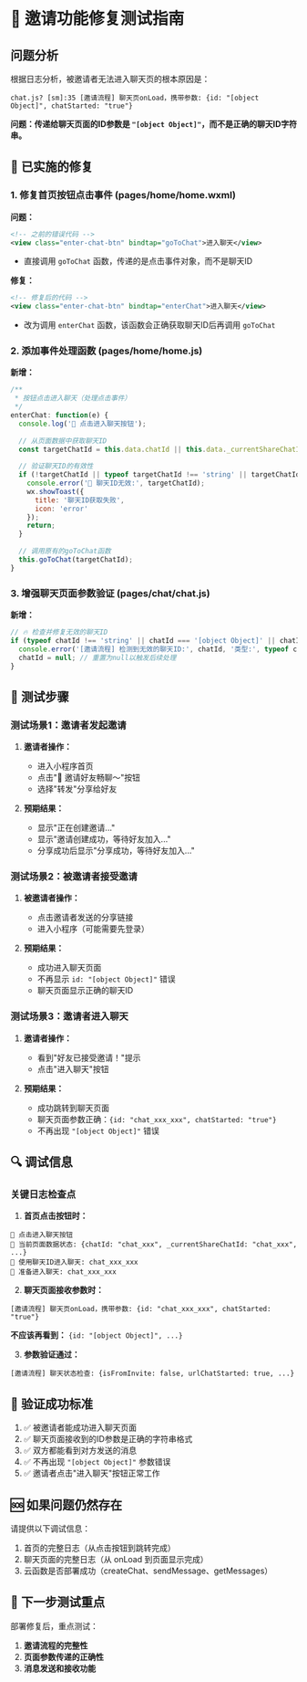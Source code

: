 # 🐛 邀请功能修复测试指南

## 问题分析

根据日志分析，被邀请者无法进入聊天页的根本原因是：

```
chat.js? [sm]:35 [邀请流程] 聊天页onLoad，携带参数: {id: "[object Object]", chatStarted: "true"}
```

**问题：传递给聊天页面的ID参数是 `"[object Object]"`，而不是正确的聊天ID字符串。**

## 🔧 已实施的修复

### 1. 修复首页按钮点击事件 (pages/home/home.wxml)
**问题：**
```xml
<!-- 之前的错误代码 -->
<view class="enter-chat-btn" bindtap="goToChat">进入聊天</view>
```
- 直接调用 `goToChat` 函数，传递的是点击事件对象，而不是聊天ID

**修复：**
```xml
<!-- 修复后的代码 -->
<view class="enter-chat-btn" bindtap="enterChat">进入聊天</view>
```
- 改为调用 `enterChat` 函数，该函数会正确获取聊天ID后再调用 `goToChat`

### 2. 添加事件处理函数 (pages/home/home.js)
**新增：**
```javascript
/**
 * 按钮点击进入聊天（处理点击事件）
 */
enterChat: function(e) {
  console.log('🎯 点击进入聊天按钮');
  
  // 从页面数据中获取聊天ID
  const targetChatId = this.data.chatId || this.data._currentShareChatId;
  
  // 验证聊天ID的有效性
  if (!targetChatId || typeof targetChatId !== 'string' || targetChatId.length < 5) {
    console.error('🎯 聊天ID无效:', targetChatId);
    wx.showToast({
      title: '聊天ID获取失败',
      icon: 'error'
    });
    return;
  }
  
  // 调用原有的goToChat函数
  this.goToChat(targetChatId);
}
```

### 3. 增强聊天页面参数验证 (pages/chat/chat.js)
**新增：**
```javascript
// 🔥 检查并修复无效的聊天ID
if (typeof chatId !== 'string' || chatId === '[object Object]' || chatId === 'undefined' || chatId === 'null') {
  console.error('[邀请流程] 检测到无效的聊天ID:', chatId, '类型:', typeof chatId);
  chatId = null; // 重置为null以触发后续处理
}
```

## 🧪 测试步骤

### 测试场景1：邀请者发起邀请
1. **邀请者操作：**
   - 进入小程序首页
   - 点击"👋 邀请好友畅聊～"按钮
   - 选择"转发"分享给好友

2. **预期结果：**
   - 显示"正在创建邀请..."
   - 显示"邀请创建成功，等待好友加入..."
   - 分享成功后显示"分享成功，等待好友加入..."

### 测试场景2：被邀请者接受邀请
1. **被邀请者操作：**
   - 点击邀请者发送的分享链接
   - 进入小程序（可能需要先登录）

2. **预期结果：**
   - 成功进入聊天页面
   - 不再显示 `id: "[object Object]"` 错误
   - 聊天页面显示正确的聊天ID

### 测试场景3：邀请者进入聊天
1. **邀请者操作：**
   - 看到"好友已接受邀请！"提示
   - 点击"进入聊天"按钮

2. **预期结果：**
   - 成功跳转到聊天页面
   - 聊天页面参数正确：`{id: "chat_xxx_xxx", chatStarted: "true"}`
   - 不再出现 `"[object Object]"` 错误

## 🔍 调试信息

### 关键日志检查点

1. **首页点击按钮时：**
```
🎯 点击进入聊天按钮
🎯 当前页面数据状态: {chatId: "chat_xxx", _currentShareChatId: "chat_xxx", ...}
🎯 使用聊天ID进入聊天: chat_xxx_xxx
🎯 准备进入聊天: chat_xxx_xxx
```

2. **聊天页面接收参数时：**
```
[邀请流程] 聊天页onLoad，携带参数: {id: "chat_xxx_xxx", chatStarted: "true"}
```
**不应该再看到：** `{id: "[object Object]", ...}`

3. **参数验证通过：**
```
[邀请流程] 聊天状态检查: {isFromInvite: false, urlChatStarted: true, ...}
```

## 🎯 验证成功标准

1. ✅ 被邀请者能成功进入聊天页面
2. ✅ 聊天页面接收到的ID参数是正确的字符串格式
3. ✅ 双方都能看到对方发送的消息
4. ✅ 不再出现 `"[object Object]"` 参数错误
5. ✅ 邀请者点击"进入聊天"按钮正常工作

## 🆘 如果问题仍然存在

请提供以下调试信息：
1. 首页的完整日志（从点击按钮到跳转完成）
2. 聊天页面的完整日志（从 onLoad 到页面显示完成）
3. 云函数是否部署成功（createChat、sendMessage、getMessages）

## 📌 下一步测试重点

部署修复后，重点测试：
1. **邀请流程的完整性**
2. **页面参数传递的正确性**
3. **消息发送和接收功能** 